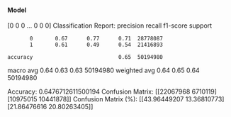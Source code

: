 #### Model
[0 0 0 ... 0 0 0]
Classification Report:
              precision    recall  f1-score   support

           0       0.67      0.77      0.71  28778087
           1       0.61      0.49      0.54  21416893

    accuracy                           0.65  50194980
   macro avg       0.64      0.63      0.63  50194980
weighted avg       0.64      0.65      0.64  50194980

Accuracy: 0.6476712611500194
Confusion Matrix:
[[22067968  6710119]
 [10975015 10441878]]
Confusion Matrix (%):
[[43.96449207 13.36810773]
 [21.86476616 20.80263405]]
